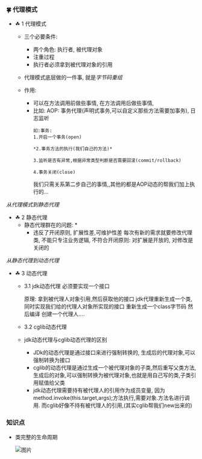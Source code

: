 ### 🍀 代理模式

 - ☘ 1 代理模式
 
    - 三个必要条件: 
    
        - 两个角色: 执行者, 被代理对象
        - 注重过程 
        - 执行者必须拿到被代理对象的引用
        
    - 代理模式底层做的一件事, 就是*字节码重组*
    - 作用:
        - 可以在方法调用前做些事情, 在方法调用后做些事情, 
        - 比如: AOP: 事务代理(声明式事务,可以自定义那些方法需要加事务), 日志监听
            ```
            如:事务:
            1.开启一个事务(open)
            
            *2.事务方法的执行(我们自己的方法)*
            
            3.监听是否有异常,根据异常类型判断是否需要回滚(commit/rollback)
            
            4.事务关闭(close)
            
            ```
            我们只需关系第二步自己的事情,,其他的都是AOP动态的帮我们加上执行的...

  *从代理模式到静态代理*

 - ☘ 2 静态代理
     * 静态代理群在的问题: *
        - 违反了开闭原则, 扩展性差,可维护性差
         每次有新的需求就要修改代理类, 不能只专注业务逻辑, 不符合开闭原则: 对扩展是开放的, 对修改是关闭的
         
        
*从静态代理到动态代理*

 - ☘ 3 动态代理
    - 3.1 jdk动态代理 必须要实现一个接口
           
         原理:
             拿到被代理人对象引用,然后获取他的接口
             jdk代理重新生成一个类, 同时实现我们给的代理人对象所实现的接口
             重新生成一个class字节码
             然后编译
             创建一个代理人....
                 
    - 3.2 cglib动态代理
    
    - jdk动态代理与cglib动态代理的区别
    
      - JDk的动态代理是通过接口来进行强制转换的, 生成后的代理对象,可以强制转换为接口
      - cglib的动态代理是通过生成一个被代理对象的子类,然后重写父类方法, 生成后的对象,可以强制转换为被代理对象,也就是用自己写的类,子类引用赋值给父类
      - jdk动态代理需要持有被代理人的引用作为成员变量, 因为 method.invoke(this.target,args);方法执行,需要对象.方法名进行调用.
        而cglib好像不持有被代理人的引用,(其实cglib帮我们new出来的)
### 知识点
 - 类完整的生命周期
 
    ![图片](https://github.com/tantaizhijun/javaLearning/blob/master/src/main/java/com/test/DesignPattern23/proxy/imgQuote/001.jpg)
   